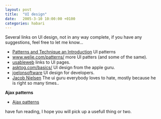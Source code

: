 ```yaml
---
layout: post
title:  "UI design"
date:   2005-3-10 10:00:00 +0100
categories: habari
---
```

Several links on UI design, not in any way complete, if you  have any suggestions, feel free to let me know...
<ul class="link_list">
	<li><a href="http://time-tripper.com/uipatterns/index.php">Patterns and Technique an Introduction</a>
UI patterns</li>
	<li><a href="http://www.welie.com/patterns/index.html">www.welie.com/patterns/</a>
more UI patters (and some of the same).</li>
	<li><a href="http://usableweb.com/">usableweb</a>
links to UI pages.</li>
	<li><a href="http://www.asktog.com/basics/firstPrinciples.html">asktog.com/basics/</a>
UI design from the apple guru.</li>
	<li><a href="http://www.joelonsoftware.com/uibook/fog0000000249.html">joelonsoftware</a>
UI design for developers.</li>
	<li><a href="http://www.useit.com/">Jacob Nielsen</a>
The ui guru everybody loves to hate, mostly because he is right so many times..</li>
</ul>
<strong>Ajax patterns</strong>
<ul>
	<li><a href="http://www.wnas.nl/?p=108">Ajax patterns</a></li>
</ul>
have fun reading, I hope you will pick up a usefull thing or two.